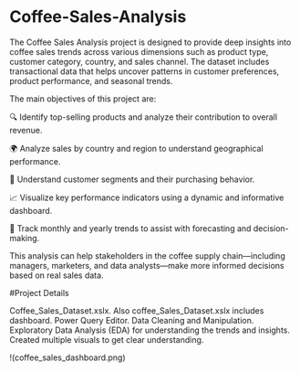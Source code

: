 # Coffee-Sales-Analysis

The Coffee Sales Analysis project is designed to provide deep insights into coffee sales trends across various dimensions such as product type, customer category, country, and sales channel. The dataset includes transactional data that helps uncover patterns in customer preferences, product performance, and seasonal trends.

The main objectives of this project are:

🔍 Identify top-selling products and analyze their contribution to overall revenue.

🌍 Analyze sales by country and region to understand geographical performance.

🛒 Understand customer segments and their purchasing behavior.

📈 Visualize key performance indicators using a dynamic and informative dashboard.

📆 Track monthly and yearly trends to assist with forecasting and decision-making.

This analysis can help stakeholders in the coffee supply chain—including managers, marketers, and data analysts—make more informed decisions based on real sales data.

#Project Details

Coffee_Sales_Dataset.xslx.
Also coffee_Sales_Dataset.xslx includes dashboard.
Power Query Editor.
Data Cleaning and Manipulation.
Exploratory Data Analysis (EDA) for understanding the trends and insights.
Created multiple visuals to get clear understanding.

!(coffee_sales_dashboard.png)

